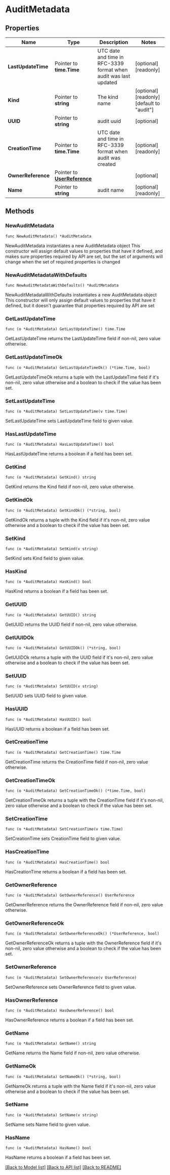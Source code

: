 # AuditMetadata

## Properties

Name | Type | Description | Notes
------------ | ------------- | ------------- | -------------
**LastUpdateTime** | Pointer to **time.Time** | UTC date and time in RFC-3339 format when audit was last updated  | [optional] [readonly] 
**Kind** | Pointer to **string** | The kind name | [optional] [readonly] [default to "audit"]
**UUID** | Pointer to **string** | audit uuid | [optional] 
**CreationTime** | Pointer to **time.Time** | UTC date and time in RFC-3339 format when audit was created  | [optional] [readonly] 
**OwnerReference** | Pointer to [**UserReference**](UserReference.md) |  | [optional] 
**Name** | Pointer to **string** | audit name | [optional] [readonly] 

## Methods

### NewAuditMetadata

`func NewAuditMetadata() *AuditMetadata`

NewAuditMetadata instantiates a new AuditMetadata object
This constructor will assign default values to properties that have it defined,
and makes sure properties required by API are set, but the set of arguments
will change when the set of required properties is changed

### NewAuditMetadataWithDefaults

`func NewAuditMetadataWithDefaults() *AuditMetadata`

NewAuditMetadataWithDefaults instantiates a new AuditMetadata object
This constructor will only assign default values to properties that have it defined,
but it doesn't guarantee that properties required by API are set

### GetLastUpdateTime

`func (o *AuditMetadata) GetLastUpdateTime() time.Time`

GetLastUpdateTime returns the LastUpdateTime field if non-nil, zero value otherwise.

### GetLastUpdateTimeOk

`func (o *AuditMetadata) GetLastUpdateTimeOk() (*time.Time, bool)`

GetLastUpdateTimeOk returns a tuple with the LastUpdateTime field if it's non-nil, zero value otherwise
and a boolean to check if the value has been set.

### SetLastUpdateTime

`func (o *AuditMetadata) SetLastUpdateTime(v time.Time)`

SetLastUpdateTime sets LastUpdateTime field to given value.

### HasLastUpdateTime

`func (o *AuditMetadata) HasLastUpdateTime() bool`

HasLastUpdateTime returns a boolean if a field has been set.

### GetKind

`func (o *AuditMetadata) GetKind() string`

GetKind returns the Kind field if non-nil, zero value otherwise.

### GetKindOk

`func (o *AuditMetadata) GetKindOk() (*string, bool)`

GetKindOk returns a tuple with the Kind field if it's non-nil, zero value otherwise
and a boolean to check if the value has been set.

### SetKind

`func (o *AuditMetadata) SetKind(v string)`

SetKind sets Kind field to given value.

### HasKind

`func (o *AuditMetadata) HasKind() bool`

HasKind returns a boolean if a field has been set.

### GetUUID

`func (o *AuditMetadata) GetUUID() string`

GetUUID returns the UUID field if non-nil, zero value otherwise.

### GetUUIDOk

`func (o *AuditMetadata) GetUUIDOk() (*string, bool)`

GetUUIDOk returns a tuple with the UUID field if it's non-nil, zero value otherwise
and a boolean to check if the value has been set.

### SetUUID

`func (o *AuditMetadata) SetUUID(v string)`

SetUUID sets UUID field to given value.

### HasUUID

`func (o *AuditMetadata) HasUUID() bool`

HasUUID returns a boolean if a field has been set.

### GetCreationTime

`func (o *AuditMetadata) GetCreationTime() time.Time`

GetCreationTime returns the CreationTime field if non-nil, zero value otherwise.

### GetCreationTimeOk

`func (o *AuditMetadata) GetCreationTimeOk() (*time.Time, bool)`

GetCreationTimeOk returns a tuple with the CreationTime field if it's non-nil, zero value otherwise
and a boolean to check if the value has been set.

### SetCreationTime

`func (o *AuditMetadata) SetCreationTime(v time.Time)`

SetCreationTime sets CreationTime field to given value.

### HasCreationTime

`func (o *AuditMetadata) HasCreationTime() bool`

HasCreationTime returns a boolean if a field has been set.

### GetOwnerReference

`func (o *AuditMetadata) GetOwnerReference() UserReference`

GetOwnerReference returns the OwnerReference field if non-nil, zero value otherwise.

### GetOwnerReferenceOk

`func (o *AuditMetadata) GetOwnerReferenceOk() (*UserReference, bool)`

GetOwnerReferenceOk returns a tuple with the OwnerReference field if it's non-nil, zero value otherwise
and a boolean to check if the value has been set.

### SetOwnerReference

`func (o *AuditMetadata) SetOwnerReference(v UserReference)`

SetOwnerReference sets OwnerReference field to given value.

### HasOwnerReference

`func (o *AuditMetadata) HasOwnerReference() bool`

HasOwnerReference returns a boolean if a field has been set.

### GetName

`func (o *AuditMetadata) GetName() string`

GetName returns the Name field if non-nil, zero value otherwise.

### GetNameOk

`func (o *AuditMetadata) GetNameOk() (*string, bool)`

GetNameOk returns a tuple with the Name field if it's non-nil, zero value otherwise
and a boolean to check if the value has been set.

### SetName

`func (o *AuditMetadata) SetName(v string)`

SetName sets Name field to given value.

### HasName

`func (o *AuditMetadata) HasName() bool`

HasName returns a boolean if a field has been set.


[[Back to Model list]](../README.md#documentation-for-models) [[Back to API list]](../README.md#documentation-for-api-endpoints) [[Back to README]](../README.md)


